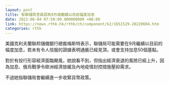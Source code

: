```yaml
---
layout: post
title: 有聯儲局官員認為9月或繼續以目前幅度加息
date: 2022-06-04 07:50:09.000000000 +08:00
link: https://news.rthk.hk/rthk/ch/component/k2/1651529-20220604.htm
categories: rthk
---
```


美國克利夫蘭聯邦儲備銀行總裁梅斯特表示，聯儲局可能需要在9月繼續以目前的幅度加息，若未有令人信服的證據表明通脹已經見頂，或會支持加息50個基點。

對於有投行形容經濟面臨颶風，她說看不到，但指出經濟衰退的風險已經上升，因為加息、俄烏戰爭令歐洲經濟放緩及內地疫情封控措施壓抑需求。

不過她指聯儲局會繼續進一步收緊貨幣政策。
